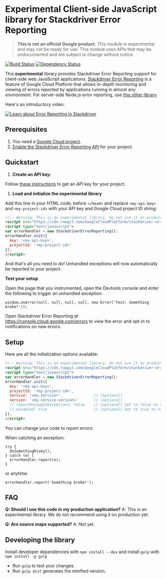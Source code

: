 # Experimental Client-side JavaScript library for Stackdriver Error Reporting

> **This is not an official Google product.** This module is experimental and may not be ready for use.
> This module uses APIs that may be undocumented and are subject to change without notice.

[![Build Status](https://travis-ci.org/GoogleCloudPlatform/stackdriver-errors-js.svg?branch=master)](https://travis-ci.org/GoogleCloudPlatform/stackdriver-errors-js)
[![Dependency Status](https://david-dm.org/GoogleCloudPlatform/stackdriver-errors-js.svg)](https://david-dm.org/GoogleCloudPlatform/stackdriver-errors-js)

This **experimental** library provides Stackdriver Error Reporting support for client-side web JavaScript applications.
[Stackdriver Error Reporting](https://cloud.google.com/error-reporting/) is a feature of Google Cloud Platform that allows in-depth monitoring and viewing of errors reported by applications running in almost any environment. For server-side Node.js error reporting, use [this other library](https://github.com/GoogleCloudPlatform/cloud-errors-nodejs).

Here's an introductory video:

[![Learn about Error Reporting in Stackdriver](https://img.youtube.com/vi/cVpWVD75Hs8/0.jpg)](https://www.youtube.com/watch?v=cVpWVD75Hs8)

## Prerequisites

1. You need a [Google Cloud project](https://console.cloud.google.com).
1. [Enable the Stackdriver Error Reporting API](https://console.cloud.google.com/apis/api/clouderrorreporting.googleapis.com/overview) for your project.

## Quickstart

1. **Create an API key:**

  Follow [these instructions](https://support.google.com/cloud/answer/6158862) to get an API key for your project.

1. **Load and initialize the experimental library**

  Add this line in your HTML code, before `</head>` and replace `<my-api-key>` and `<my-project-id>` with your API key and Google Cloud project ID string:

```HTML
<!-- Warning: This is an experimental library, do not use it on production environments -->
<script src="https://cdn.rawgit.com/GoogleCloudPlatform/stackdriver-errors-js/v0.0.1/dist/stackdriver-errors-concat.min.js"></script>
<script type="text/javascript">
var errorHandler = new StackdriverErrorReporting();
errorHandler.init({
  key: '<my-api-key>',
  projectId: '<my-project-id>'
});
</script>
```


And that's all you need to do! Unhandled exceptions will now automatically be reported to your project.
  
**Test your setup**

Open the page that you instrumented, open the Devtools console and enter the following to trigger an unhandled exception:

```JS
window.onerror(null, null, null, null, new Error('Test: Something broke!'));
```

  Open Stackdriver Error Reporting at https://console.cloud.google.com/errors to view the error and opt-in to notifications on new errors.

## Setup

Here are all the initialization options available: 

```HTML
<!-- Warning: This is an experimental library, do not use it on production environments -->
<script src="https://cdn.rawgit.com/GoogleCloudPlatform/stackdriver-errors-js/v0.0.1/dist/stackdriver-errors-concat.min.js"></script>
<script type="text/javascript">
var errorHandler = new StackdriverErrorReporting();
errorHandler.init({
  key: '<my-api-key>',
  projectId: '<my-project-id>',
  service: '<my-service>',              // (optional)
  version: '<my-service-version>'       // (optional)
  // reportUncaughtExceptions: false    // (optional) Set to false to stop reporting unhandled exceptions.
  // disabled: true                     // (optional) Set to true to not report errors when calling report(), this can be used when developping locally.
});
</script>
```

You can change your code to report errors:

When catching an exception:

```JS
try {
  doSomethingRisky();
} catch (e) {
  errorHandler.report(e);
}
```

or anytime:

```JS
errorHandler.report('Something broke!');
```

## FAQ

**Q: Should I use this code in my production application?**
A: This is an experimental library. We do not recommend using it on production yet.

**Q: Are source maps supported?**
A: Not yet.

## Developing the library

Install developer dependencies with `npm install --dev` and install `gulp` with `npm install -g gulp`

* Run `gulp` to test your changes.
* Run `gulp dist` generates the minified version.
